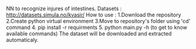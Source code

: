 NN to recognize injures of intestines. 
Datasets : http://datasets.simula.no/kvasir/
How to use :
1.Download the repository
2.Create python virtual environment
3.Move to repository's folder using 'cd' command
4. pip install -r requirments
5. python main.py -h (to get to know available commands)
The dataset will be downloaded and extracted automaticaly.
